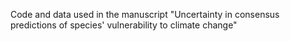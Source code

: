 Code and data used in the manuscript "Uncertainty in consensus predictions of species' vulnerability to climate change"
